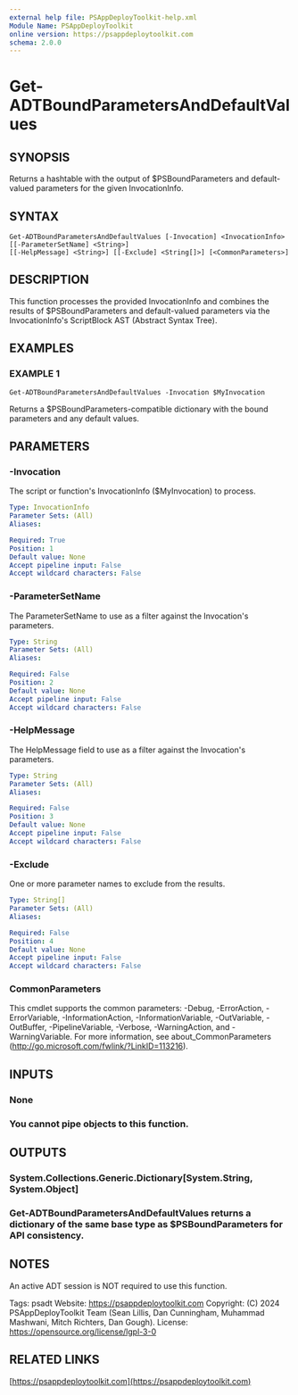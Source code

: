 ```yaml
---
external help file: PSAppDeployToolkit-help.xml
Module Name: PSAppDeployToolkit
online version: https://psappdeploytoolkit.com
schema: 2.0.0
---
```


# Get-ADTBoundParametersAndDefaultValues

## SYNOPSIS
Returns a hashtable with the output of $PSBoundParameters and default-valued parameters for the given InvocationInfo.

## SYNTAX

```
Get-ADTBoundParametersAndDefaultValues [-Invocation] <InvocationInfo> [[-ParameterSetName] <String>]
[[-HelpMessage] <String>] [[-Exclude] <String[]>] [<CommonParameters>]
```

## DESCRIPTION
This function processes the provided InvocationInfo and combines the results of $PSBoundParameters and default-valued parameters via the InvocationInfo's ScriptBlock AST (Abstract Syntax Tree).

## EXAMPLES

### EXAMPLE 1
```
Get-ADTBoundParametersAndDefaultValues -Invocation $MyInvocation
```

Returns a $PSBoundParameters-compatible dictionary with the bound parameters and any default values.

## PARAMETERS

### -Invocation
The script or function's InvocationInfo ($MyInvocation) to process.

```yaml
Type: InvocationInfo
Parameter Sets: (All)
Aliases:

Required: True
Position: 1
Default value: None
Accept pipeline input: False
Accept wildcard characters: False
```

### -ParameterSetName
The ParameterSetName to use as a filter against the Invocation's parameters.

```yaml
Type: String
Parameter Sets: (All)
Aliases:

Required: False
Position: 2
Default value: None
Accept pipeline input: False
Accept wildcard characters: False
```

### -HelpMessage
The HelpMessage field to use as a filter against the Invocation's parameters.

```yaml
Type: String
Parameter Sets: (All)
Aliases:

Required: False
Position: 3
Default value: None
Accept pipeline input: False
Accept wildcard characters: False
```

### -Exclude
One or more parameter names to exclude from the results.

```yaml
Type: String[]
Parameter Sets: (All)
Aliases:

Required: False
Position: 4
Default value: None
Accept pipeline input: False
Accept wildcard characters: False
```

### CommonParameters
This cmdlet supports the common parameters: -Debug, -ErrorAction, -ErrorVariable, -InformationAction, -InformationVariable, -OutVariable, -OutBuffer, -PipelineVariable, -Verbose, -WarningAction, and -WarningVariable.
For more information, see about_CommonParameters (http://go.microsoft.com/fwlink/?LinkID=113216).

## INPUTS

### None
### You cannot pipe objects to this function.
## OUTPUTS

### System.Collections.Generic.Dictionary[System.String, System.Object]
### Get-ADTBoundParametersAndDefaultValues returns a dictionary of the same base type as $PSBoundParameters for API consistency.
## NOTES
An active ADT session is NOT required to use this function.

Tags: psadt
Website: https://psappdeploytoolkit.com
Copyright: (C) 2024 PSAppDeployToolkit Team (Sean Lillis, Dan Cunningham, Muhammad Mashwani, Mitch Richters, Dan Gough).
License: https://opensource.org/license/lgpl-3-0

## RELATED LINKS

[https://psappdeploytoolkit.com](https://psappdeploytoolkit.com)
